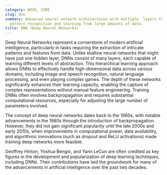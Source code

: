 ```yaml
---
category: ARCH, CORE
slug: dnn
summary: Advanced neural network architectures with multiple  layers that enable complex
  pattern recognition and learning from large amounts of data.
title: DNN (Deep Neural Networks)
---
```


Deep Neural Networks represent a cornerstone of modern artificial intelligence, particularly in tasks requiring the extraction of intricate patterns and features from data. Unlike shallow neural networks that might have just one hidden layer, DNNs consist of many layers, each capable of learning different levels of abstraction. This hierarchical learning approach allows DNNs to effectively handle high-dimensional data across various domains, including image and speech recognition, natural language processing, and even playing complex games. The depth of these networks significantly enhances their learning capacity, enabling the capture of complex representations without manual feature engineering. Training DNNs often involves backpropagation and requires substantial computational resources, especially for adjusting the large number of parameters involved.

The concept of deep neural networks dates back to the 1960s, with notable advancements in the 1980s through the introduction of backpropagation. However, they did not gain significant popularity until the late 2000s and early 2010s, when improvements in computational power, data availability, and algorithmic innovations (such as dropout and ReLU activations) made training deep networks more feasible.

Geoffrey Hinton, Yoshua Bengio, and Yann LeCun are often credited as key figures in the development and popularization of deep learning techniques, including DNNs. Their contributions have laid the groundwork for many of the advancements in artificial intelligence over the past two decades.